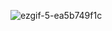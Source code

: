 ![ezgif-5-ea5b749f1c](https://github.com/rumman-ahmar/react-random-password-generator/assets/72764336/2df90c57-2cc6-4ccf-a47f-002ee7b1107d)
